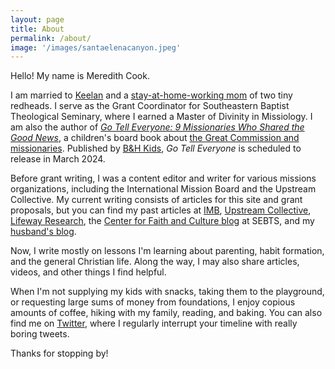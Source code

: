 ```yaml
---
layout: page
title: About
permalink: /about/
image: '/images/santaelenacanyon.jpeg'
---
```


Hello! My name is Meredith Cook.

I am married to <a href="https://keelancook.com" target="_blank">Keelan</a> and a [stay-at-home-working mom](https://meredithcook.net/2022/05/30/the-stay-at-home-full-time-working-mom/) of two tiny redheads. I serve as the Grant Coordinator for Southeastern Baptist Theological Seminary, where I earned a Master of Divinity in Missiology. I am also the author of [*Go Tell Everyone: 9 Missionaries Who Shared the Good News*](https://amzn.to/45wlDh1), a children's board book about [the Great Commission and missionaries](https://meredithcook.net/2022/10/18/writing-a-children-book/). Published by [B&H Kids](https://www.bhpublishinggroup.com/product/go-tell-everyone/), *Go Tell Everyone* is scheduled to release in March 2024. 

Before grant writing, I was a content editor and writer for various missions organizations, including the International Mission Board and the Upstream Collective. My current writing consists of articles for this site and grant proposals, but you can find my past articles at [IMB](https://www.imb.org/search/meredith+cook/?s=meredith%20cook&sort=relevant), [Upstream Collective](https://www.theupstreamcollective.org/post/use-the-holidays-to-your-evangelistic-advantage), [Lifeway Research](https://research.lifeway.com/2020/03/31/why-our-worship-and-spiritual-walk-needs-repetition/), the [Center for Faith and Culture blog](https://cfc.sebts.edu/faith-and-work/women-seminary-professors/) at SEBTS, and my [husband's blog](https://keelancook.com/2016/04/29/your-churchs-continued-responsibility-for-its-sent-ones/). 

Now, I write mostly on lessons I'm learning about parenting, habit formation, and the general Christian life. Along the way, I may also share articles, videos, and other things I find helpful. 

When I'm not supplying my kids with snacks, taking them to the playground, or requesting large sums of money from foundations, I enjoy copious amounts of coffee, hiking with my family, reading, and baking. You can also find me on [Twitter](https://twitter.com/meredithcook716), where I regularly interrupt your timeline with really boring tweets. 

Thanks for stopping by!